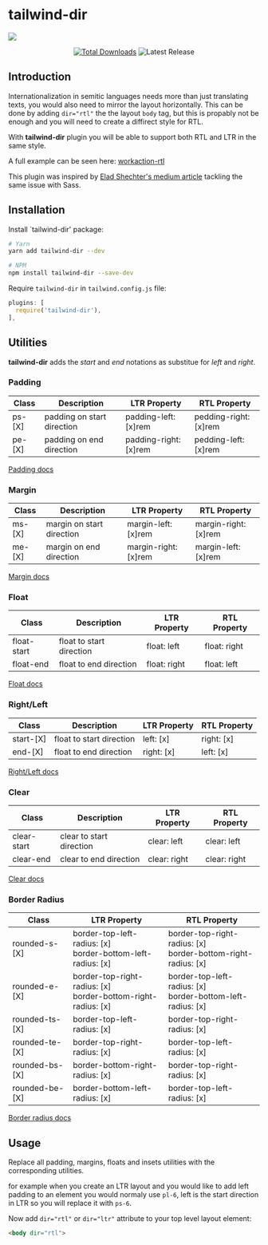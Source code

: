 <p align="center">
<h1>
tailwind-dir
</h1>
<a href="https://workcation-rtl.netlify.com/en/" >
  <img src="https://i.imgur.com/QSY8nNU.gif">
</a>
</a>
<br>
</p>

<p align="center">
  <a href="https://www.npmjs.com/package/tailwind-dir"><img src="https://img.shields.io/npm/dt/tailwind-dir.svg" alt="Total Downloads"></a>
  <img src="https://img.shields.io/npm/v/tailwind-dir.svg" alt="Latest Release">
</p>

## Introduction

Internationalization in semitic languages needs more than just translating texts, you would also need to mirror the layout horizontally.
This can be done by adding `dir="rtl"` the the layout `body` tag, but this is propably not be enough and you will need to create a diffirect style for RTL.

With **tailwind-dir** plugin you will be able to support both RTL and LTR in the same style.

A full example can be seen here: [workaction-rtl](https://github.com/20lives/workcation-nuxt-i18n-rtl)

This plugin was inspired by [Elad Shechter's medium article](https://medium.com/@elad/the-best-way-to-rtl-your-website-with-sass-105e34a4298a) tackling the same issue with Sass.

## Installation

Install `tailwind-dir' package:

```bash
# Yarn
yarn add tailwind-dir --dev

# NPM
npm install tailwind-dir --save-dev
```

Require `tailwind-dir` in `tailwind.config.js` file:

```javascript
plugins: [
  require('tailwind-dir'),
],
```

## Utilities

**tailwind-dir** adds the *start* and *end* notations as substitue for *left* and *right*.

### Padding
| Class   | Description                 | LTR Property          | RTL Property          |
| ------- | --------------------------- | --------------------- | --------------------- |
| ps-[X]  | padding on start direction  | padding-left: [x]rem  | pedding-right: [x]rem |
| pe-[X]  | padding on end direction    | padding-right: [x]rem | pedding-left: [x]rem  |

[Padding docs](https://tailwindcss.com/docs/padding)

### Margin
| Class   | Description                 | LTR Property          | RTL Property          |
| ------- | --------------------------- | --------------------- | --------------------- |
| ms-[X]  | margin on start direction   | margin-left: [x]rem   | margin-right: [x]rem  |
| me-[X]  | margin on end direction     | margin-right: [x]rem  | margin-left: [x]rem   |

[Margin docs](https://tailwindcss.com/docs/margin)

### Float
| Class       | Description              | LTR Property | RTL Property |
| ----------- | ------------------------ | ------------ | ------------ |
| float-start | float to start direction | float: left  | float: right |
| float-end   | float to end direction   | float: right | float: left  |

[Float docs](https://tailwindcss.com/docs/margin)

### Right/Left
| Class     | Description              | LTR Property | RTL Property |
| --------- | ------------------------ | ------------ | ------------ |
| start-[X] | float to start direction | left: [x]    | right: [x]   |
| end-[X]   | float to end direction   | right: [x]   | left: [x]    |

[Right/Left docs](https://tailwindcss.com/docs/top-right-bottom-left)

### Clear
| Class       | Description              | LTR Property | RTL Property |
| ----------- | ------------------------ | ------------ | ------------ |
| clear-start | clear to start direction | clear: left  | clear: left  |
| clear-end   | clear to end direction   | clear: right | clear: right |

[Clear docs](https://tailwindcss.com/docs/clear)

### Border Radius
| Class          | LTR Property                                                     | RTL Property                                                      |
| -------------- | ---------------------------------------------------------------- | ----------------------------------------------------------------- |
| rounded-s-[X]  | border-top-left-radius: [x] <br> border-bottom-left-radius: [x]  | border-top-right-radius: [x] <br> border-bottom-right-radius: [x] |
| rounded-e-[X]  | border-top-right-radius: [x] <br> border-bottom-right-radius: [x]| border-top-left-radius: [x] <br> border-bottom-left-radius: [x]   |
| rounded-ts-[X] | border-top-left-radius: [x]                                      | border-top-right-radius: [x]                                      |
| rounded-te-[X] | border-top-right-radius: [x]                                     | border-top-left-radius: [x]                                       |
| rounded-bs-[X] | border-bottom-right-radius: [x]                                  | border-top-right-radius: [x]                                      |
| rounded-be-[X] | border-bottom-left-radius: [x]                                   | border-top-left-radius: [x]                                       |

[Border radius docs](https://tailwindcss.com/docs/border-radius)

## Usage

Replace all padding, margins, floats and insets utilities with the corresponding utilities.

for example when you create an LTR layout and you would like to add left padding to an element you would normaly use `pl-6`, left is the start direction in LTR so you will replace it with `ps-6`.

Now add  `dir="rtl"` or `dir="ltr"` attribute to your top level layout element:

```html
<body dir="rtl">
```
[npm-version]: https://img.shields.io/npm/v/tailwind-dir.svg?style=flat-square
[npm-downloads]: https://img.shields.io/npm/dw/tailwind-dir?style=flat-square
[npm]: https://www.npmjs.org/package/tailwind-dir
[screenshot]: https://i.imgur.com/QSY8nNU.gif
